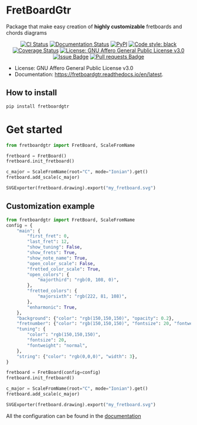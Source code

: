 # FretBoardGtr

Package that make easy creation of **highly customizable** fretboards and chords diagrams

<p align="center">
    <a href="https://github.com/antscloud/fretboardgtr/actions"><img alt="CI Status" src="https://github.com/antscloud/fretboardgtr/actions/workflows/ci.yaml/badge.svg?branch=main"></a>
    <a href="https://fretboardgtr.readthedocs.io/en/latest"><img alt="Documentation Status" src="https://readthedocs.org/projects/fretboardgtr/badge/?version=latest"></a>
    <a href="https://pypi.org/project/fretboardgtr"><img alt="PyPI" src="https://img.shields.io/pypi/v/fretboardgtr.svg"></a>
    <a href="https://github.com/antscloud/fretboardgtr"><img alt="Code style: black" src="https://img.shields.io/badge/code%20style-black-000000.svg"></a>
    <a href="https://codecov.io/gh/antscloud/fretboardgtr"><img alt="Coverage Status" src="https://codecov.io/gh/antscloud/fretboardgtr/branch/main/graph/badge.svg"></a>
    <a href="https://www.gnu.org/licenses/agpl-3.0"><img alt="License: GNU Affero General Public License v3.0" src="https://img.shields.io/badge/License-AGPL_v3-blue.svg"></a>
    <a href="https://github.com/antscloud/fretboardgtr/issues"><img alt="Issue Badge" src="https://img.shields.io/github/issues/antscloud/fretboardgtr"></a>
    <a href="https://github.com/antscloud/fretboardgtr/pulls"><img alt="Pull requests Badge" src="https://img.shields.io/github/issues-pr/antscloud/fretboardgtr"></a>
</p>

- License: GNU Affero General Public License v3.0
- Documentation: https://fretboardgtr.readthedocs.io/en/latest.

## How to install 

```shell
pip install fretboardgtr
```

# Get started

```python
from fretboardgtr import FretBoard, ScaleFromName

fretboard = FretBoard()
fretboard.init_fretboard()

c_major = ScaleFromName(root="C", mode="Ionian").get()
fretboard.add_scale(c_major)

SVGExporter(fretboard.drawing).export("my_fretboard.svg")
```

## Customization example
```python
from fretboardgtr import FretBoard, ScaleFromName
config = {
    "main": {
        "first_fret": 0,
        "last_fret": 12,
        "show_tuning": False,
        "show_frets": True,
        "show_note_name": True,
        "open_color_scale": False,
        "fretted_color_scale": True,
        "open_colors": {
            "majorthird": "rgb(0, 108, 0)",
        },
        "fretted_colors": {
            "majorsixth": "rgb(222, 81, 108)",
        },
        "enharmonic": True,
    },
    "background": {"color": "rgb(150,150,150)", "opacity": 0.2},
    "fretnumber": {"color": "rgb(150,150,150)", "fontsize": 20, "fontweight": "bold"},
    "tuning": {
        "color": "rgb(150,150,150)",
        "fontsize": 20,
        "fontweight": "normal",
    },
    "string": {"color": "rgb(0,0,0)", "width": 3},
}

fretboard = FretBoard(config=config)
fretboard.init_fretboard()

c_major = ScaleFromName(root="C", mode="Ionian").get()
fretboard.add_scale(c_major)

SVGExporter(fretboard.drawing).export("my_fretboard.svg")
```

All the configuration can be found in the [documentation](https://fretboardgtr.readthedocs.io/en/latest)
